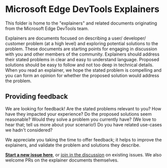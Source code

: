 # Microsoft Edge DevTools Explainers

This folder is home to the "explainers" and related documents originating from the Microsoft Edge DevTools team.

Explainers are documents focused on describing a user/ developer/ customer problem (at a high level) and exploring potential solutions to the problem. These documents are starting points for engaging in discussion with you and other members of the community. Explainers should address their stated problems in clear and easy to understand language. Proposed solutions should be easy to follow and not too deep in technical details. When you read an explainer, we hope the stated problem is compelling and you can form an opinion for whether the proposed solution would address the problem.

## Providing feedback

We are looking for feedback! Are the stated problems relevant to you? How have they impacted your experience? Do the proposed solutions seem reasonable? Would they solve a problem you currently have? (We love to hear that; tell us more about your scenario!) Do you have related use-cases we hadn't considered?

We appreciate you taking the time to offer feedback; it helps to improve the explainers, and validate the problem and solutions they describe.

**[Start a new issue here](https://github.com/MicrosoftEdge/DevTools/issues/new/choose)**, or [join in the discussion](https://github.com/MicrosoftEdge/DevTools/issues) on existing issues. We also welcome PRs on the explainer documents themselves.

<!--
<ul>
{%- for post in site.static_files -%}
    {% if post.path contains 'explainer' %}
      <li><a href="{{ post.path }}">{{ post.name }}</a></li>
    {% endif %}
{%- endfor -%}
</ul>
-->